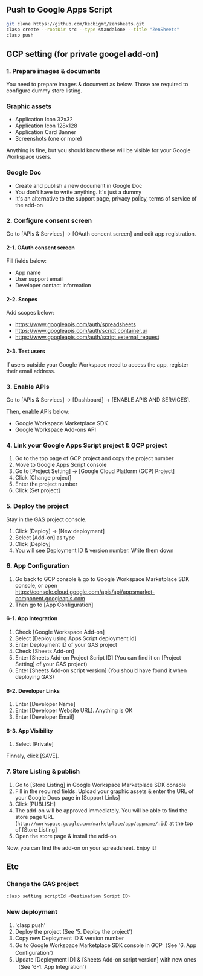 ## Push to Google Apps Script

```bash
git clone https://github.com/kecbigmt/zensheets.git
clasp create --rootDir src --type standalone --title "ZenSheets"
clasp push
```

## GCP setting (for private googel add-on)
### 1. Prepare images & documents
You need to prepare images & document as below.
Those are required to configure dummy store listing.

### Graphic assets
- Application Icon 32x32
- Application Icon 128x128
- Application Card Banner
- Screenshots (one or more)

Anything is fine, but you should know these will be visible for your Google Workspace users.

### Google Doc
- Create and publish a new document in Google Doc
- You don't have to write anything. It's just a dummy
- It's an alternative to the support page, privacy policy, terms of service of the add-on

### 2. Configure consent screen
Go to [APIs & Services] -> [OAuth concent screen] and edit app registration.

#### 2-1. OAuth consent screen
Fill fields below:
- App name
- User support email
- Developer contact information

#### 2-2. Scopes
Add scopes below:
- https://www.googleapis.com/auth/spreadsheets
- https://www.googleapis.com/auth/script.container.ui
- https://www.googleapis.com/auth/script.external_request

#### 2-3. Test users
If users outside your Google Workspace need to access the app, register their email address.

### 3. Enable APIs
Go to [APIs & Services] -> [Dashboard] -> [ENABLE APIS AND SERVICES].

Then, enable APIs below:
- Google Workspace Marketplace SDK
- Google Workspace Add-ons API

### 4. Link your Google Apps Script project & GCP project
1. Go to the top page of GCP project and copy the project number
2. Move to Google Apps Script console
3. Go to [Project Setting] -> [Google Cloud Platform (GCP) Project]
4. Click [Change project]
5. Enter the project number
6. Click [Set project]

### 5. Deploy the project
Stay in the GAS project console.

1. Click [Deploy] -> [New deployment]
2. Select [Add-on] as type
3. Click [Deploy]
4. You will see Deployment ID & version number. Write them down

### 6. App Configuration
1. Go back to GCP console & go to Google Workspace Marketplace SDK console, or open https://console.cloud.google.com/apis/api/appsmarket-component.googleapis.com
2. Then go to [App Configuration]

#### 6-1. App Integration
1. Check [Google Workspace Add-on]
2. Select [Deploy using Apps Script deployment id]
3. Enter Deployment ID of your GAS project
4. Check [Sheets Add-on]
5. Enter [Sheets Add-on Project Script ID] (You can find it on [Project Setting] of your GAS project)
6. Enter [Sheets Add-on script version] (You should have found it when deploying GAS)

#### 6-2. Developer Links
1. Enter [Developer Name]
2. Enter [Developer Website URL]. Anything is OK
3. Enter [Developer Email]

#### 6-3. App Visibility
1. Select [Private]

Finnaly, click [SAVE].

### 7. Store Listing & publish
1. Go to [Store Listing] in Google Workspace Marketplace SDK console
2. Fill in the required fields. Upload your graphic assets & enter the URL of your Google Docs page in [Support Links]
3. Click [PUBLISH]
4. The add-on will be approved immediately. You will be able to find the store page URL (`http://workspace.google.com/marketplace/app/appname/:id`) at the top of [Store Listing]
5. Open the store page & install the add-on

Now, you can find the add-on on your spreadsheet. Enjoy it!

## Etc
### Change the GAS project

```bash
clasp setting scriptId <Destination Script ID>
```

### New deployment
1. 'clasp push'
2. Deploy the project (See '5. Deploy the project')
3. Copy new Deployment ID & version number
4. Go to Google Workspace Marketplace SDK console in GCP（See '6. App Configuration'）
5. Update [Deployment ID] & [Sheets Add-on script version] with new ones（See '6-1. App Integration'）
